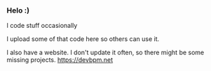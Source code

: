 ### Helo :)
I code stuff occasionally

I upload some of that code here so others can use it.

I also have a website. I don't update it often, so there might be some missing projects. https://devbpm.net
